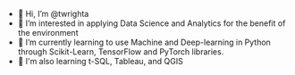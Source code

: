 - 👋 Hi, I’m @twrighta
- 👀 I’m interested in applying Data Science and Analytics for the benefit of the environment
- 🌱 I’m currently learning to use Machine and Deep-learning in Python through Scikit-Learn, TensorFlow and PyTorch libraries.
- 🌱 I'm also learning t-SQL, Tableau, and QGIS

<!---
twrighta/twrighta is a ✨ special ✨ repository because its `README.md` (this file) appears on your GitHub profile.
You can click the Preview link to take a look at your changes.
--->
